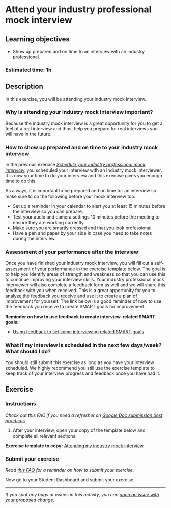 # Attend your industry professional mock interview

## Learning objectives

- Show up prepared and on time to an interview with an industry professional.

### **Estimated time**: 1h

## Description

In this exercise, you will be attending your industry mock interview.

### Why is attending your industry mock interview important?

Because the industry mock interview is a great opportunity for you to get a feel of a real interview and thus, help you prepare for real interviews you will have in the future.

### How to show up prepared and on time to your industry mock interview

In the previous exercise _[Schedule your industry professional mock interview](https://github.com/matovu-farid/curriculum-professional-skills/blob/main/mock-interviews/schedule-your-industry-professional-mock-interview.md),_ you scheduled your interview with an Industry mock interviewer. It is now your time to do your interview and this exercise gives you enough time to do this.

As always, it is important to be prepared and on time for an interview so make sure to do the following before your mock interview too:

- Set up a reminder in your calendar to alert you at least 15 minutes before the interview so you can prepare.
- Test your audio and camera settings 10 minutes before the meeting to ensure they are working correctly.
- Make sure you are smartly dressed and that you look professional.
- Have a pen and paper by your side in case you need to take notes during the interview.

### Assessment of your performance after the interview

Once you have finished your industry mock interview, you will fill out a self-assessment of your performance in the exercise template below. The goal is to help you identify areas of strength and weakness so that you can use this to continue improving your interview skills. Your industry professional mock interviewer will also complete a feedback form as well and we will share this feedback with you when received. This is a great opportunity for you to analyze the feedback you receive and use it to create a plan of improvement for yourself. The link below is a good reminder of how to use the feedback you receive to create SMART goals for improvement.

**Reminder on how to use feedback to create interview-related SMART goals:**

- [Using feedback to set some interviewing related SMART goals](https://github.com/matovu-farid/curriculum-professional-skills/blob/main/mock-interviews/use-feedback-to-set-some-interview-related-smart-goals.md)

### What if my interview is scheduled in the next few days/week? What should I do?

You should still submit this exercise as long as you have your interview scheduled. We highly recommend you still use the exercise template to keep track of your interview progress and feedback once you have had it.

## Exercise

### Instructions

_Check out this FAQ if you need a refresher on [Google Doc submission best practices](https://microverse.zendesk.com/hc/en-us/articles/360063156813)_

1. After your interview, open your copy of the template below and complete all relevant sections.

**Exercise template to copy:** [Attending my industry mock interview](https://docs.google.com/document/d/1Wy5h0UE4VqC0kIxBZ3nBKZlwE39up5z4p795vnV_kEc/edit)

### Submit your exercise

_Read [this FAQ](https://microverse.zendesk.com/hc/en-us/articles/360061344234) for a reminder on how to submit your exercise._

Now go to your Student Dashboard and submit your exercise.

---

_If you spot any bugs or issues in this activity, you can [open an issue with your proposed change](https://github.com/microverseinc/curriculum-transversal-skills/blob/main/git-github/articles/open_issue.md)._

